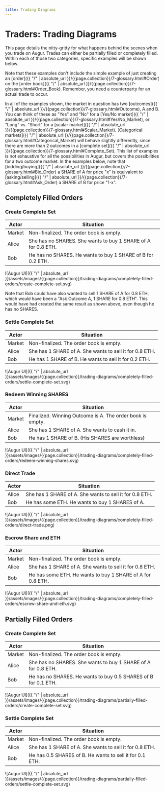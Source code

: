 ```yaml
---
title: Trading Diagrams
---
```

# Traders: Trading Diagrams

This page details the nitty-gritty for what happens behind the scenes when you trade on Augur. Trades can either be partially filled or completely filled. Within each of those two categories, specific examples will be shown below. 

Note that these examples don't include the simple example of just creating an [order]({{ "/" | absolute_url }}/{{page.collection}}/7-glossary.html#Order) on the [order book]({{ "/" | absolute_url }}/{{page.collection}}/7-glossary.html#Order_Book). Remember, you need a counterparty for an actual trade to occur.

In all of the examples shown, the market in question has two [outcomes]({{ "/" | absolute_url }}/{{page.collection}}/7-glossary.html#Outcome), A and B. You can think of these as "Yes" and "No" for a [Yes/No market]({{ "/" | absolute_url }}/{{page.collection}}/7-glossary.html#Yes/No_Market), or "Long" vs. "Short" for a [scalar market]({{ "/" | absolute_url }}/{{page.collection}}/7-glossary.html#Scalar_Market). [Categorical markets]({{ "/" | absolute_url }}/{{page.collection}}/7-glossary.html#Categorical_Market) will behave slightly differently, since there are more than 2 outcomes in a [complete set]({{ "/" | absolute_url }}/{{page.collection}}/7-glossary.html#Complete_Set). This list of examples is not exhaustive for all the possibilities in Augur, but covers the possibilities for a two outcome market. In the examples below, note that [bidding/buying]({{ "/" | absolute_url }}/{{page.collection}}/7-glossary.html#Bid_Order) a SHARE of A for price "x" is equivalent to [asking/selling]({{ "/" | absolute_url }}/{{page.collection}}/7-glossary.html#Ask_Order) a SHARE of B for price "1-x".

## Completely Filled Orders

### Create Complete Set

Actor | Situation
--- | ---
Market | Non-finalized. The order book is empty.
Alice	| She has no SHARES. She wants to buy 1 SHARE of A for 0.8 ETH.
Bob	| He has no SHARES. He wants to buy 1 SHARE of B for 0.2 ETH.

![Augur UI]({{ "/" | absolute_url }}/assets/images/{{page.collection}}/trading-diagrams/completely-filled-orders/create-complete-set.svg)

Note that Bob could have also wanted to sell 1 SHARE of A for 0.8 ETH, which would have been a "Ask Outcome A, 1 SHARE for 0.8 ETH". This would have had created the same result as shown above, even though he has no SHARES.

### Settle Complete Set

Actor | Situation
--- | ---
Market | Non-finalized. The order book is empty.
Alice	| She has 1 SHARE of A. She wants to sell it for 0.8 ETH.
Bob	| He has 1 SHARE of B. He wants to sell it for 0.2 ETH.

![Augur UI]({{ "/" | absolute_url }}/assets/images/{{page.collection}}/trading-diagrams/completely-filled-orders/settle-complete-set.svg)

### Redeem Winning SHARES

Actor | Situation
--- | ---
Market | Finalized. Winning Outcome is A. The order book is empty.
Alice	| She has 1 SHARE of A. She wants to cash it in.
Bob	| He has 1 SHARE of B. (His SHARES are worthless)

![Augur UI]({{ "/" | absolute_url }}/assets/images/{{page.collection}}/trading-diagrams/completely-filled-orders/redeem-winning-shares.svg)

### Direct Trade

Actor | Situation
--- | ---
Alice	| She has 1 SHARE of A.  She wants to sell it for 0.8 ETH.
Bob	| He has some ETH. He wants to buy 1 SHARES of A.

![Augur UI]({{ "/" | absolute_url }}/assets/images/{{page.collection}}/trading-diagrams/completely-filled-orders/direct-trade.png)

### Escrow Share and ETH

Actor | Situation
--- | ---
Market | Non-finalized. The order book is empty.
Alice	| She has 1 SHARE of A. She wants to sell it for 0.8 ETH.
Bob	| He has some ETH. He wants to buy 1 SHARE of A for 0.8 ETH.

![Augur UI]({{ "/" | absolute_url }}/assets/images/{{page.collection}}/trading-diagrams/completely-filled-orders/escrow-share-and-eth.svg)

## Partially Filled Orders

### Create Complete Set

Actor | Situation
--- | ---
Market | Non-finalized. The order book is empty.
Alice	| She has no SHARES. She wants to buy 1 SHARE of A for 0.8 ETH.
Bob	| He has no SHARES. He wants to buy 0.5 SHARES of B for 0.1 ETH.

![Augur UI]({{ "/" | absolute_url }}/assets/images/{{page.collection}}/trading-diagrams/partially-filled-orders/create-complete-set.svg)

### Settle Complete Set

Actor | Situation
--- | ---
Market | Non-finalized. The order book is empty.
Alice	| She has 1 SHARE of A. She wants to sell it for 0.8 ETH.
Bob	| He has 0.5 SHARES of B. He wants to sell it for 0.1 ETH.

![Augur UI]({{ "/" | absolute_url }}/assets/images/{{page.collection}}/trading-diagrams/partially-filled-orders/settle-complete-set.svg)

